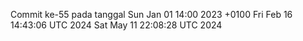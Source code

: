 Commit ke-55 pada tanggal Sun Jan 01 14:00 2023 +0100
Fri Feb 16 14:43:06 UTC 2024
Sat May 11 22:08:28 UTC 2024
